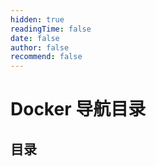 ```yaml
---
hidden: true
readingTime: false
date: false
author: false
recommend: false
---
```

# Docker 导航目录

## 目录
